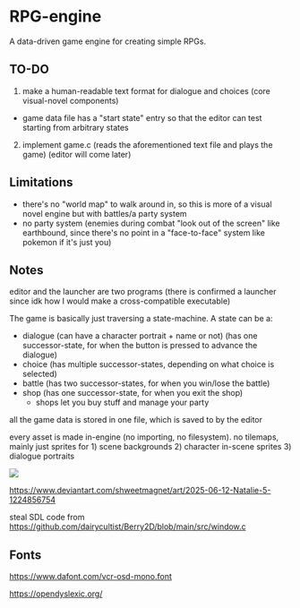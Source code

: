 # RPG-engine

A data-driven game engine for creating simple RPGs.

## TO-DO
1. make a human-readable text format for dialogue and choices (core visual-novel components)
  - game data file has a "start state" entry so that the editor can test starting from arbitrary states
2. implement game.c (reads the aforementioned text file and plays the game) (editor will come later)

## Limitations
- there's no "world map" to walk around in, so this is more of a visual novel engine but with battles/a party system
- no party system (enemies during combat "look out of the screen" like earthbound, since there's no point in a "face-to-face" system like pokemon if it's just you)

## Notes
editor and the launcher are two programs (there is confirmed a launcher since idk how I would make a cross-compatible executable)

The game is basically just traversing a state-machine. A state can be a:
- dialogue (can have a character portrait + name or not) (has one successor-state, for when the button is pressed to advance the dialogue)
- choice (has multiple successor-states, depending on what choice is selected)
- battle (has two successor-states, for when you win/lose the battle)
- shop (has one successor-state, for when you exit the shop)
  - shops let you buy stuff and manage your party

all the game data is stored in one file, which is saved to by the editor

every asset is made in-engine (no importing, no filesystem). no tilemaps, mainly just sprites for 1) scene backgrounds 2) character in-scene sprites 3) dialogue portraits

![](https://static.wikia.nocookie.net/undertale/images/7/7d/Tem_Shop_soundtrack.png/revision/latest?cb=20151105132749)

https://www.deviantart.com/shweetmagnet/art/2025-06-12-Natalie-5-1224856754

steal SDL code from https://github.com/dairycultist/Berry2D/blob/main/src/window.c

## Fonts
https://www.dafont.com/vcr-osd-mono.font

https://opendyslexic.org/